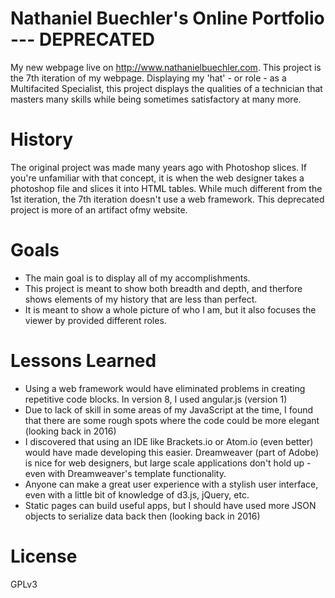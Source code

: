 # Nathaniel Buechler's Online Portfolio --- DEPRECATED
My new webpage live on http://www.nathanielbuechler.com. This project is the 7th iteration of my webpage. Displaying my 'hat' - or role - as a Multifacited Specialist, this project displays the qualities of a technician that masters many skills while being sometimes satisfactory at many more.

# History
The original project was made many years ago with Photoshop slices. If you're unfamiliar with that concept, it is when the web designer takes a photoshop file and slices it into HTML tables. While much different from the 1st iteration, the 7th iteration doesn't use a web framework. This deprecated project is more of an artifact ofmy website.

# Goals
* The main goal is to display all of my accomplishments.
* This project is meant to show both breadth and depth, and therfore shows elements of my history that are less than perfect.
* It is meant to show a whole picture of who I am, but it also focuses the viewer by provided different roles.

# Lessons Learned
* Using a web framework would have eliminated problems in creating repetitive code blocks. In version 8, I used angular.js (version 1)
* Due to lack of skill in some areas of my JavaScript at the time, I found that there are some rough spots where the code could be more elegant (looking back in 2016)
* I discovered that using an IDE like Brackets.io or Atom.io (even better) would have made developing this easier. Dreamweaver (part of Adobe) is nice for web designers, but large scale applications don't hold up - even with Dreamweaver's template functionality.
* Anyone can make a great user experience with a stylish user interface, even with a little bit of knowledge of d3.js, jQuery, etc.
* Static pages can build useful apps, but I should have used more JSON objects to serialize data back then (looking back in 2016)

# License
GPLv3
